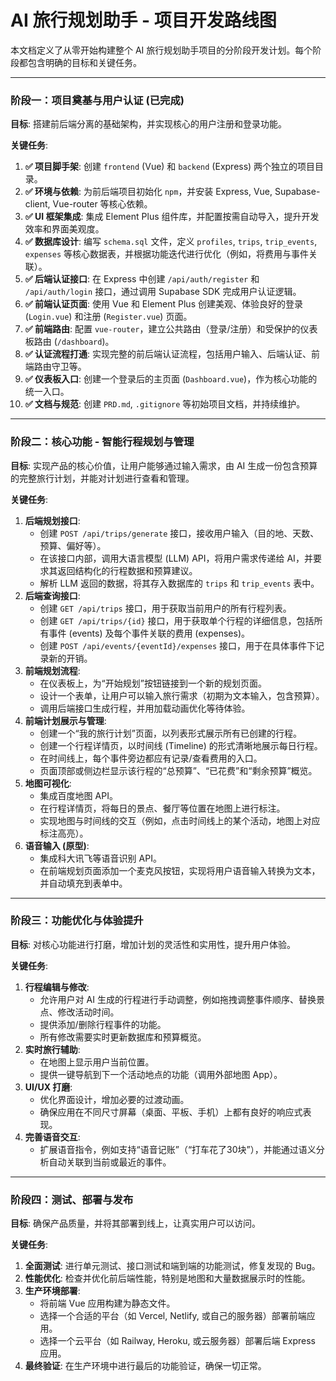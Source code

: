 # AI 旅行规划助手 - 项目开发路线图

本文档定义了从零开始构建整个 AI 旅行规划助手项目的分阶段开发计划。每个阶段都包含明确的目标和关键任务。

---

### 阶段一：项目奠基与用户认证 (已完成)

**目标**: 搭建前后端分离的基础架构，并实现核心的用户注册和登录功能。

**关键任务**:
1.  **✅ 项目脚手架**: 创建 `frontend` (Vue) 和 `backend` (Express) 两个独立的项目目录。
2.  **✅ 环境与依赖**: 为前后端项目初始化 `npm`，并安装 Express, Vue, Supabase-client, Vue-router 等核心依赖。
3.  **✅ UI 框架集成**: 集成 Element Plus 组件库，并配置按需自动导入，提升开发效率和界面美观度。
4.  **✅ 数据库设计**: 编写 `schema.sql` 文件，定义 `profiles`, `trips`, `trip_events`, `expenses` 等核心数据表，并根据功能迭代进行优化（例如，将费用与事件关联）。
5.  **✅ 后端认证接口**: 在 Express 中创建 `/api/auth/register` 和 `/api/auth/login` 接口，通过调用 Supabase SDK 完成用户认证逻辑。
6.  **✅ 前端认证页面**: 使用 Vue 和 Element Plus 创建美观、体验良好的登录 (`Login.vue`) 和注册 (`Register.vue`) 页面。
7.  **✅ 前端路由**: 配置 `vue-router`，建立公共路由（登录/注册）和受保护的仪表板路由 (`/dashboard`)。
8.  **✅ 认证流程打通**: 实现完整的前后端认证流程，包括用户输入、后端认证、前端路由守卫等。
9.  **✅ 仪表板入口**: 创建一个登录后的主页面 (`Dashboard.vue`)，作为核心功能的统一入口。
10. **✅ 文档与规范**: 创建 `PRD.md`, `.gitignore` 等初始项目文档，并持续维护。

---

### 阶段二：核心功能 - 智能行程规划与管理

**目标**: 实现产品的核心价值，让用户能够通过输入需求，由 AI 生成一份包含预算的完整旅行计划，并能对计划进行查看和管理。

**关键任务**:
1.  **后端规划接口**:
    *   创建 `POST /api/trips/generate` 接口，接收用户输入（目的地、天数、预算、偏好等）。
    *   在该接口内部，调用大语言模型 (LLM) API，将用户需求传递给 AI，并要求其返回结构化的行程数据和预算建议。
    *   解析 LLM 返回的数据，将其存入数据库的 `trips` 和 `trip_events` 表中。
2.  **后端查询接口**:
    *   创建 `GET /api/trips` 接口，用于获取当前用户的所有行程列表。
    *   创建 `GET /api/trips/{id}` 接口，用于获取单个行程的详细信息，包括所有事件 (events) 及每个事件关联的费用 (expenses)。
    *   创建 `POST /api/events/{eventId}/expenses` 接口，用于在具体事件下记录新的开销。
3.  **前端规划流程**:
    *   在仪表板上，为“开始规划”按钮链接到一个新的规划页面。
    *   设计一个表单，让用户可以输入旅行需求（初期为文本输入，包含预算）。
    *   调用后端接口生成行程，并用加载动画优化等待体验。
4.  **前端计划展示与管理**:
    *   创建一个“我的旅行计划”页面，以列表形式展示所有已创建的行程。
    *   创建一个行程详情页，以时间线 (Timeline) 的形式清晰地展示每日行程。
    *   在时间线上，每个事件旁边都应有记录/查看费用的入口。
    *   页面顶部或侧边栏显示该行程的“总预算”、“已花费”和“剩余预算”概览。
5.  **地图可视化**:
    *   集成百度地图 API。
    *   在行程详情页，将每日的景点、餐厅等位置在地图上进行标注。
    *   实现地图与时间线的交互（例如，点击时间线上的某个活动，地图上对应标注高亮）。
6.  **语音输入 (原型)**:
    *   集成科大讯飞等语音识别 API。
    *   在前端规划页面添加一个麦克风按钮，实现将用户语音输入转换为文本，并自动填充到表单中。

---

### 阶段三：功能优化与体验提升

**目标**: 对核心功能进行打磨，增加计划的灵活性和实用性，提升用户体验。

**关键任务**:
1.  **行程编辑与修改**:
    *   允许用户对 AI 生成的行程进行手动调整，例如拖拽调整事件顺序、替换景点、修改活动时间。
    *   提供添加/删除行程事件的功能。
    *   所有修改需要实时更新数据库和预算概览。
2.  **实时旅行辅助**:
    *   在地图上显示用户当前位置。
    *   提供一键导航到下一个活动地点的功能（调用外部地图 App）。
3.  **UI/UX 打磨**:
    *   优化界面设计，增加必要的过渡动画。
    *   确保应用在不同尺寸屏幕（桌面、平板、手机）上都有良好的响应式表现。
4.  **完善语音交互**:
    *   扩展语音指令，例如支持“语音记账”（“打车花了30块”），并能通过语义分析自动关联到当前或最近的事件。

---

### 阶段四：测试、部署与发布

**目标**: 确保产品质量，并将其部署到线上，让真实用户可以访问。

**关键任务**:
1.  **全面测试**: 进行单元测试、接口测试和端到端的功能测试，修复发现的 Bug。
2.  **性能优化**: 检查并优化前后端性能，特别是地图和大量数据展示时的性能。
3.  **生产环境部署**:
    *   将前端 Vue 应用构建为静态文件。
    *   选择一个合适的平台（如 Vercel, Netlify, 或自己的服务器）部署前端应用。
    *   选择一个云平台（如 Railway, Heroku, 或云服务器）部署后端 Express 应用。
4.  **最终验证**: 在生产环境中进行最后的功能验证，确保一切正常。
